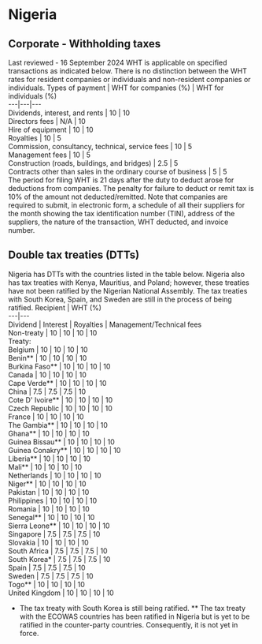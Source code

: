 # Nigeria
## Corporate - Withholding taxes
Last reviewed - 16 September 2024
WHT is applicable on specified transactions as indicated below. There is no distinction between the WHT rates for resident companies or individuals and non-resident companies or individuals.
Types of payment | WHT for companies (%) | WHT for individuals (%)  
---|---|---  
Dividends, interest, and rents | 10 | 10  
Directors fees | N/A | 10  
Hire of equipment | 10 | 10  
Royalties | 10 | 5  
Commission, consultancy, technical, service fees | 10 | 5  
Management fees | 10 | 5  
Construction (roads, buildings, and bridges) | 2.5 | 5  
Contracts other than sales in the ordinary course of business | 5 | 5  
The period for filing WHT is 21 days after the duty to deduct arose for deductions from companies.
The penalty for failure to deduct or remit tax is 10% of the amount not deducted/remitted.
Note that companies are required to submit, in electronic form, a schedule of all their suppliers for the month showing the tax identification number (TIN), address of the suppliers, the nature of the transaction, WHT deducted, and invoice number.
## Double tax treaties (DTTs)
Nigeria has DTTs with the countries listed in the table below. Nigeria also has tax treaties with Kenya, Mauritius, and Poland; however, these treaties have not been ratified by the Nigerian National Assembly. The tax treaties with South Korea, Spain, and Sweden are still in the process of being ratified.
Recipient | WHT (%)  
---|---  
Dividend | Interest | Royalties | Management/Technical fees  
Non-treaty | 10 | 10 | 10 | 10  
Treaty:  
Belgium | 10 | 10 | 10 | 10  
Benin** | 10 | 10 | 10 | 10  
Burkina Faso** | 10 | 10 | 10 | 10  
Canada | 10 | 10 | 10 | 10  
Cape Verde** | 10 | 10 | 10 | 10  
China | 7.5 | 7.5 | 7.5 | 10  
Cote D' Ivoire** | 10 | 10 | 10 | 10  
Czech Republic | 10 | 10 | 10 | 10  
France | 10 | 10 | 10 | 10  
The Gambia** | 10 | 10 | 10 | 10  
Ghana** | 10 | 10 | 10 | 10  
Guinea Bissau** | 10 | 10 | 10 | 10  
Guinea Conakry** | 10 | 10 | 10 | 10  
Liberia** | 10 | 10 | 10 | 10  
Mali** | 10 | 10 | 10 | 10  
Netherlands | 10 | 10 | 10 | 10  
Niger** | 10 | 10 | 10 | 10  
Pakistan | 10 | 10 | 10 | 10  
Philippines | 10 | 10 | 10 | 10  
Romania | 10 | 10 | 10 | 10  
Senegal** | 10 | 10 | 10 | 10  
Sierra Leone** | 10 | 10 | 10 | 10  
Singapore | 7.5 | 7.5 | 7.5 | 10  
Slovakia | 10 | 10 | 10 | 10  
South Africa | 7.5 | 7.5 | 7.5 | 10  
South Korea* | 7.5 | 7.5 | 7.5 | 10  
Spain | 7.5 | 7.5 | 7.5 | 10  
Sweden  | 7.5 | 7.5 | 7.5 | 10  
Togo** | 10 | 10 | 10 | 10  
United Kingdom | 10 | 10 | 10 | 10  
* The tax treaty with South Korea is still being ratified.
** The tax treaty with the ECOWAS countries has been ratified in Nigeria but is yet to be ratified in the counter-party countries. Consequently, it is not yet in force.
